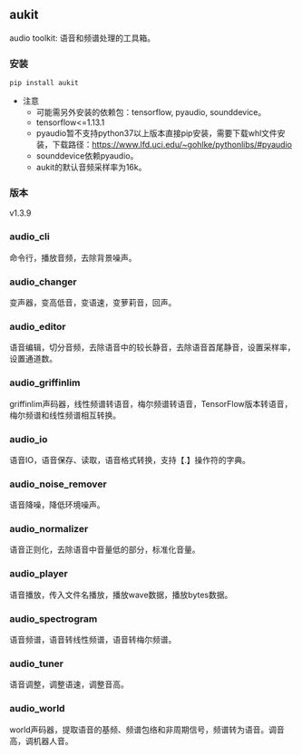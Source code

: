 
## aukit
audio toolkit: 语音和频谱处理的工具箱。

### 安装

```
pip install aukit
```

- 注意
    * 可能需另外安装的依赖包：tensorflow, pyaudio, sounddevice。
    * tensorflow<=1.13.1
    * pyaudio暂不支持python37以上版本直接pip安装，需要下载whl文件安装，下载路径：https://www.lfd.uci.edu/~gohlke/pythonlibs/#pyaudio
    * sounddevice依赖pyaudio。
    * aukit的默认音频采样率为16k。

### 版本
v1.3.9

### audio_cli
命令行，播放音频，去除背景噪声。

### audio_changer
变声器，变高低音，变语速，变萝莉音，回声。

### audio_editor
语音编辑，切分音频，去除语音中的较长静音，去除语音首尾静音，设置采样率，设置通道数。

### audio_griffinlim
griffinlim声码器，线性频谱转语音，梅尔频谱转语音，TensorFlow版本转语音，梅尔频谱和线性频谱相互转换。

### audio_io
语音IO，语音保存、读取，语音格式转换，支持【.】操作符的字典。

### audio_noise_remover
语音降噪，降低环境噪声。

### audio_normalizer
语音正则化，去除语音中音量低的部分，标准化音量。

### audio_player
语音播放，传入文件名播放，播放wave数据，播放bytes数据。

### audio_spectrogram
语音频谱，语音转线性频谱，语音转梅尔频谱。

### audio_tuner
语音调整，调整语速，调整音高。

### audio_world
world声码器，提取语音的基频、频谱包络和非周期信号，频谱转为语音。调音高，调机器人音。

